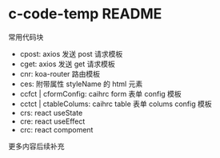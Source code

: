 # c-code-temp README

常用代码块

-   cpost: axios 发送 post 请求模板
-   cget: axios 发送 get 请求模板
-   cnr: koa-router 路由模板
-   ces: 附带属性 styleName 的 html 元素
-   ccfct | cformConfig: caihrc form 表单 config 模板
-   cctct | ctableColums: caihrc table 表单 colums config 模板
-   crs: react useState
-   cre: react useEffect
-   crc: react compoment

更多内容后续补充

